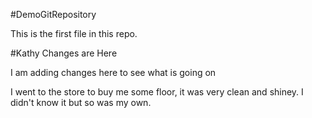 #DemoGitRepository

This is the first file in this repo.

#Kathy Changes are Here

I am adding changes here to see what is going on


I went to the store to buy me some floor, it was very clean 
and shiney. I didn't know it but so was my own.
